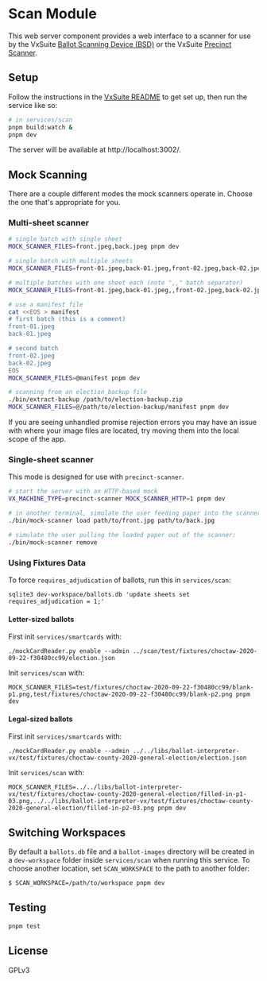 # Scan Module

This web server component provides a web interface to a scanner for use by the
VxSuite [Ballot Scanning Device (BSD)](../bsd) or the VxSuite
[Precinct Scanner](../precinct-scanner).

## Setup

Follow the instructions in the [VxSuite README](../../README.md) to get set up,
then run the service like so:

```sh
# in services/scan
pnpm build:watch &
pnpm dev
```

The server will be available at http://localhost:3002/.

## Mock Scanning

There are a couple different modes the mock scanners operate in. Choose the one
that's appropriate for you.

### Multi-sheet scanner

```sh
# single batch with single sheet
MOCK_SCANNER_FILES=front.jpeg,back.jpeg pnpm dev

# single batch with multiple sheets
MOCK_SCANNER_FILES=front-01.jpeg,back-01.jpeg,front-02.jpeg,back-02.jpeg pnpm dev

# multiple batches with one sheet each (note ",," batch separator)
MOCK_SCANNER_FILES=front-01.jpeg,back-01.jpeg,,front-02.jpeg,back-02.jpeg pnpm dev

# use a manifest file
cat <<EOS > manifest
# first batch (this is a comment)
front-01.jpeg
back-01.jpeg

# second batch
front-02.jpeg
back-02.jpeg
EOS
MOCK_SCANNER_FILES=@manifest pnpm dev

# scanning from an election backup file
./bin/extract-backup /path/to/election-backup.zip
MOCK_SCANNER_FILES=@/path/to/election-backup/manifest pnpm dev
```

If you are seeing unhandled promise rejection errors you may have an issue with
where your image files are located, try moving them into the local scope of the
app.

### Single-sheet scanner

This mode is designed for use with `precinct-scanner`.

```sh
# start the server with an HTTP-based mock
VX_MACHINE_TYPE=precinct-scanner MOCK_SCANNER_HTTP=1 pnpm dev

# in another terminal, simulate the user feeding paper into the scanner:
./bin/mock-scanner load path/to/front.jpg path/to/back.jpg

# simulate the user pulling the loaded paper out of the scanner:
./bin/mock-scanner remove
```

### Using Fixtures Data

To force `requires_adjudication` of ballots, run this in `services/scan`:

```
sqlite3 dev-workspace/ballots.db 'update sheets set requires_adjudication = 1;'
```

#### Letter-sized ballots

First init `services/smartcards` with:

```
./mockCardReader.py enable --admin ../scan/test/fixtures/choctaw-2020-09-22-f30480cc99/election.json
```

Init `services/scan` with:

```
MOCK_SCANNER_FILES=test/fixtures/choctaw-2020-09-22-f30480cc99/blank-p1.png,test/fixtures/choctaw-2020-09-22-f30480cc99/blank-p2.png pnpm dev
```

#### Legal-sized ballots

First init `services/smartcards` with:

```
./mockCardReader.py enable --admin ../../libs/ballot-interpreter-vx/test/fixtures/choctaw-county-2020-general-election/election.json
```

Init `services/scan` with:

```
MOCK_SCANNER_FILES=../../libs/ballot-interpreter-vx/test/fixtures/choctaw-county-2020-general-election/filled-in-p1-03.png,../../libs/ballot-interpreter-vx/test/fixtures/choctaw-county-2020-general-election/filled-in-p2-03.png pnpm dev
```

## Switching Workspaces

By default a `ballots.db` file and a `ballot-images` directory will be created
in a `dev-workspace` folder inside `services/scan` when running this service. To
choose another location, set `SCAN_WORKSPACE` to the path to another folder:

```sh
$ SCAN_WORKSPACE=/path/to/workspace pnpm dev
```

## Testing

```sh
pnpm test
```

## License

GPLv3
